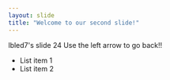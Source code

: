 ```yaml
---
layout: slide
title: "Welcome to our second slide!"
---
```

lbled7's slide 24
Use the left arrow to go back!!

 - List item 1 
 - List item 2
